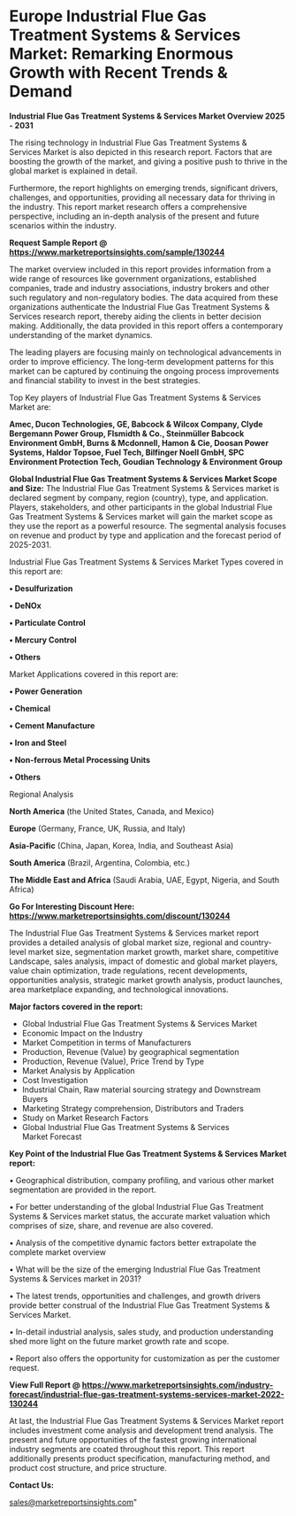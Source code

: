# Europe Industrial Flue Gas Treatment Systems & Services Market: Remarking Enormous Growth with Recent Trends & Demand

<Strong> Industrial Flue Gas Treatment Systems & Services Market Overview 2025 - 2031</strong>

The rising technology in Industrial Flue Gas Treatment Systems & Services Market is also depicted in this research report. Factors that are boosting the growth of the market, and giving a positive push to thrive in the global market is explained in detail.

Furthermore, the report highlights on emerging trends, significant drivers, challenges, and opportunities, providing all necessary data for thriving in the industry. This report market research offers a comprehensive perspective, including an in-depth analysis of the present and future scenarios within the industry.

<strong>Request Sample Report @ <a href=https://www.marketreportsinsights.com/sample/130244>https://www.marketreportsinsights.com/sample/130244</a></strong>

The market overview included in this report provides information from a wide range of resources like government organizations, established companies, trade and industry associations, industry brokers and other such regulatory and non-regulatory bodies. The data acquired from these organizations authenticate the Industrial Flue Gas Treatment Systems & Services research report, thereby aiding the clients in better decision making. Additionally, the data provided in this report offers a contemporary understanding of the market dynamics.

The leading players are focusing mainly on technological advancements in order to improve efficiency. The long-term development patterns for this market can be captured by continuing the ongoing process improvements and financial stability to invest in the best strategies.

Top Key players of Industrial Flue Gas Treatment Systems & Services Market are:

<strong>Amec, Ducon Technologies, GE, Babcock & Wilcox Company, Clyde Bergemann Power Group, Flsmidth & Co., Steinmüller Babcock Environment GmbH, Burns & Mcdonnell, Hamon & Cie, Doosan Power Systems, Haldor Topsoe, Fuel Tech, Bilfinger Noell GmbH, SPC Environment Protection Tech, Goudian Technology & Environment Group</strong>

<strong><b>Global Industrial Flue Gas Treatment Systems & Services Market Scope and Size:</b></strong>
The Industrial Flue Gas Treatment Systems & Services market is declared segment by company, region (country), type, and application. Players, stakeholders, and other participants in the global Industrial Flue Gas Treatment Systems & Services market will gain the market scope as they use the report as a powerful resource. The segmental analysis focuses on revenue and product by type and application and the forecast period of 2025-2031.

Industrial Flue Gas Treatment Systems & Services Market Types covered in this report are:

<strong>• Desulfurization

• DeNOx

• Particulate Control

• Mercury Control

• Others</strong>

Market Applications covered in this report are:

<strong>• Power Generation

• Chemical

• Cement Manufacture

• Iron and Steel

• Non-ferrous Metal Processing Units

• Others</strong> 

Regional Analysis

<strong>North America</strong> (the United States, Canada, and Mexico)

<strong>Europe</strong> (Germany, France, UK, Russia, and Italy)

<strong>Asia-Pacific</strong> (China, Japan, Korea, India, and Southeast Asia)

<strong>South America</strong> (Brazil, Argentina, Colombia, etc.)

<strong>The Middle East and Africa</strong> (Saudi Arabia, UAE, Egypt, Nigeria, and South Africa)

<strong>Go For Interesting Discount Here: <a href=https://www.marketreportsinsights.com/discount/130244>https://www.marketreportsinsights.com/discount/130244</a></strong>

The Industrial Flue Gas Treatment Systems & Services market report provides a detailed analysis of global market size, regional and country-level market size, segmentation market growth, market share, competitive Landscape, sales analysis, impact of domestic and global market players, value chain optimization, trade regulations, recent developments, opportunities analysis, strategic market growth analysis, product launches, area marketplace expanding, and technological innovations.

<strong><b>Major factors covered in the report:</b></strong>
<ul>
  <li>Global Industrial Flue Gas Treatment Systems & Services Market </li>
  <li>Economic Impact on the Industry</li>
  <li>Market Competition in terms of Manufacturers</li>
  <li>Production, Revenue (Value) by geographical segmentation</li>
  <li>Production, Revenue (Value), Price Trend by Type</li>
  <li>Market Analysis by Application</li>
  <li>Cost Investigation</li>
  <li>Industrial Chain, Raw material sourcing strategy and Downstream Buyers</li>
  <li>Marketing Strategy comprehension, Distributors and Traders</li>
  <li>Study on Market Research Factors</li>
  <li>Global Industrial Flue Gas Treatment Systems & Services Market Forecast</li>
</ul>

<strong><b>Key Point of the Industrial Flue Gas Treatment Systems & Services Market report:</b></strong>

• Geographical distribution, company profiling, and various other market segmentation are provided in the report.

• For better understanding of the global Industrial Flue Gas Treatment Systems & Services market status, the accurate market valuation which comprises of size, share, and revenue are also covered.

• Analysis of the competitive dynamic factors better extrapolate the complete market overview

• What will be the size of the emerging Industrial Flue Gas Treatment Systems & Services market in 2031?

• The latest trends, opportunities and challenges, and growth drivers provide better construal of the Industrial Flue Gas Treatment Systems & Services Market.

• In-detail industrial analysis, sales study, and production understanding shed more light on the future market growth rate and scope.

• Report also offers the opportunity for customization as per the customer request.

<strong><b>View Full Report @ <a href=https://www.marketreportsinsights.com/industry-forecast/industrial-flue-gas-treatment-systems-services-market-2022-130244>https://www.marketreportsinsights.com/industry-forecast/industrial-flue-gas-treatment-systems-services-market-2022-130244</a></b></strong>


At last, the Industrial Flue Gas Treatment Systems & Services Market report includes investment come analysis and development trend analysis. The present and future opportunities of the fastest growing international industry segments are coated throughout this report. This report additionally presents product specification, manufacturing method, and product cost structure, and price structure.

<strong>Contact Us:</strong>

sales@marketreportsinsights.com"
